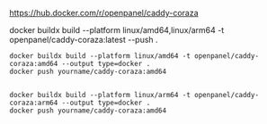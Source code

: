 https://hub.docker.com/r/openpanel/caddy-coraza


docker buildx build --platform linux/amd64,linux/arm64 -t openpanel/caddy-coraza:latest --push .



```
docker buildx build --platform linux/amd64 -t openpanel/caddy-coraza:amd64 --output type=docker .
docker push yourname/caddy-coraza:amd64


docker buildx build --platform linux/arm64 -t openpanel/caddy-coraza:arm64 --output type=docker .
docker push yourname/caddy-coraza:amd64

```
